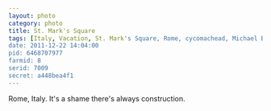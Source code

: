 ```yaml
---
layout: photo
category: photo
title: St. Mark's Square
tags: [Italy, Vacation, St. Mark's Square, Rome, cycomachead, Michael Ball, Canon, 7D]
date: 2011-12-22 14:04:00
pid: 6468707977
farmid: 8
serid: 7009
secret: a448bea4f1
---
```


Rome, Italy. It's a shame there's always construction.
